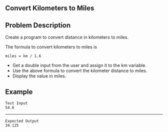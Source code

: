 Convert Kilometers to Miles
-
Problem Description
-
Create a program to convert distance in kilometers to miles.

The formula to convert kilometers to miles is

    miles = km / 1.6
- Get a double input from the user and assign it to the km variable.
- Use the above formula to convert the kilometer distance to miles.
- Display the value in miles.

Example
-
    Test Input
    54.6
----
    Expected Output
    34.125